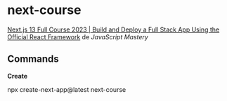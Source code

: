 # next-course

[Next.js 13 Full Course 2023 | Build and Deploy a Full Stack App Using the Official React Framework](https://www.youtube.com/watch?v=wm5gMKuwSYk) de *JavaScript Mastery*

## Commands

**Create**

npx create-next-app@latest next-course